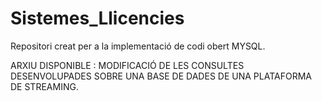 # Sistemes_Llicencies

Repositori creat per a la implementació de codi obert MYSQL.

ARXIU DISPONIBLE : MODIFICACIÓ DE LES CONSULTES DESENVOLUPADES SOBRE UNA BASE DE DADES DE UNA PLATAFORMA DE STREAMING.

